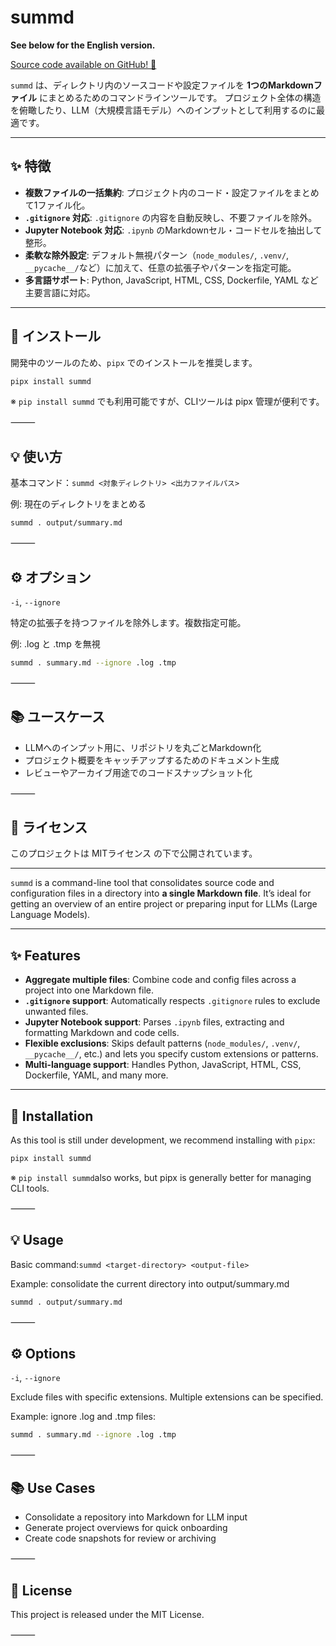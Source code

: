 # summd

**See below for the English version.**

[Source code available on GitHub! 👥](https://github.com/a-duty-rookie/summd)

`summd` は、ディレクトリ内のソースコードや設定ファイルを **1つのMarkdownファイル** にまとめるためのコマンドラインツールです。
プロジェクト全体の構造を俯瞰したり、LLM（大規模言語モデル）へのインプットとして利用するのに最適です。

---

## ✨ 特徴

- **複数ファイルの一括集約**: プロジェクト内のコード・設定ファイルをまとめて1ファイル化。
- **`.gitignore` 対応**: `.gitignore` の内容を自動反映し、不要ファイルを除外。
- **Jupyter Notebook 対応**: `.ipynb` のMarkdownセル・コードセルを抽出して整形。
- **柔軟な除外設定**: デフォルト無視パターン（`node_modules/`, `.venv/`, `__pycache__/`など）に加えて、任意の拡張子やパターンを指定可能。
- **多言語サポート**: Python, JavaScript, HTML, CSS, Dockerfile, YAML など主要言語に対応。

---

## 🚀 インストール

開発中のツールのため、`pipx` でのインストールを推奨します。

```bash
pipx install summd
```

※ `pip install summd` でも利用可能ですが、CLIツールは pipx 管理が便利です。

⸻

## 💡 使い方

基本コマンド：`summd <対象ディレクトリ> <出力ファイルパス>`

例: 現在のディレクトリをまとめる

``` bash
summd . output/summary.md
```

⸻

## ⚙️ オプション

`-i`, `--ignore`

特定の拡張子を持つファイルを除外します。複数指定可能。

例: .log と .tmp を無視

```bash
summd . summary.md --ignore .log .tmp
```

⸻

## 📚 ユースケース

- LLMへのインプット用に、リポジトリを丸ごとMarkdown化
- プロジェクト概要をキャッチアップするためのドキュメント生成
- レビューやアーカイブ用途でのコードスナップショット化

⸻

## 📝 ライセンス

このプロジェクトは MITライセンス の下で公開されています。

---

`summd` is a command-line tool that consolidates source code and configuration files in a directory into **a single Markdown file**.
It’s ideal for getting an overview of an entire project or preparing input for LLMs (Large Language Models).

---

## ✨ Features

- **Aggregate multiple files**: Combine code and config files across a project into one Markdown file.
- **`.gitignore` support**: Automatically respects `.gitignore` rules to exclude unwanted files.
- **Jupyter Notebook support**: Parses `.ipynb` files, extracting and formatting Markdown and code cells.
- **Flexible exclusions**: Skips default patterns (`node_modules/`, `.venv/`, `__pycache__/`, etc.) and lets you specify custom extensions or patterns.
- **Multi-language support**: Handles Python, JavaScript, HTML, CSS, Dockerfile, YAML, and many more.

---

## 🚀 Installation

As this tool is still under development, we recommend installing with `pipx`:

```bash
pipx install summd
```

※ `pip install summd`also works, but pipx is generally better for managing CLI tools.

⸻

## 💡 Usage

Basic command:`summd <target-directory> <output-file>`

Example: consolidate the current directory into output/summary.md

```bash
summd . output/summary.md
```

⸻

## ⚙️ Options

`-i`, `--ignore`

Exclude files with specific extensions. Multiple extensions can be specified.

Example: ignore .log and .tmp files:

```bash
summd . summary.md --ignore .log .tmp
```

⸻

## 📚 Use Cases

- Consolidate a repository into Markdown for LLM input
- Generate project overviews for quick onboarding
- Create code snapshots for review or archiving

⸻

## 📝 License

This project is released under the MIT License.

⸻
